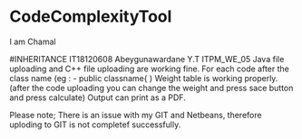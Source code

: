 # CodeComplexityTool
I am Chamal  

#INHERITANCE
IT18120608
Abeygunawardane Y.T
ITPM_WE_05
Java file uploading and C++ file uploading are working fine.
For each code after the class name (eg : - public classname<space>{ )
Weight table is working properly. (after the code uploading you can change the weight and press sace button and press calculate)
Output can print as a PDF.

Please note; There is an issue with my GIT and Netbeans, therefore uploding to GIT is not completef successfully.
